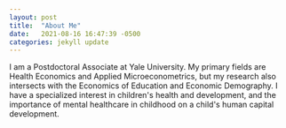 ```yaml
---
layout: post
title:  "About Me"
date:   2021-08-16 16:47:39 -0500
categories: jekyll update
---
```

I am a Postdoctoral Associate at Yale University. My primary fields are Health Economics and Applied Microeconometrics, but my research also intersects with the Economics of Education and Economic Demography. I have a specialized interest in children's health and development, and the importance of mental healthcare in childhood on a child's human capital development. 
 
